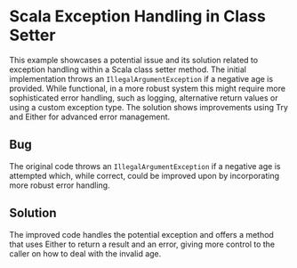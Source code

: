 # Scala Exception Handling in Class Setter

This example showcases a potential issue and its solution related to exception handling within a Scala class setter method. The initial implementation throws an `IllegalArgumentException` if a negative age is provided.  While functional, in a more robust system this might require more sophisticated error handling, such as logging, alternative return values or using a custom exception type. The solution shows improvements using Try and Either for advanced error management.

## Bug
The original code throws an `IllegalArgumentException` if a negative age is attempted which, while correct, could be improved upon by incorporating more robust error handling.

## Solution
The improved code handles the potential exception and offers a method that uses Either to return a result and an error, giving more control to the caller on how to deal with the invalid age.